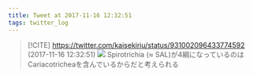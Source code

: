 ```yaml
---
title: Tweet at 2017-11-16 12:32:51
tags: twitter_log
---
```


> [!CITE] https://twitter.com/kaisekiriu/status/931002096433774592 (2017-11-16 12:32:51)
> ![](https://twitter.com/kaisekiriu/status/931002096433774592)
> Spirotrichia (≈ SAL)が4綱になっているのはCariacotricheaを含んでいるからだと考えられる
